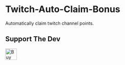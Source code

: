 # Twitch-Auto-Claim-Bonus
Automatically claim twitch channel points.

## Support The Dev
<a href='https://ko-fi.com/W7W62KY05' target='_blank'><img height='36' style='border:0px;height:36px;' src='https://storage.ko-fi.com/cdn/kofi1.png?v=3' border='0' alt='Buy Me a Coffee at ko-fi.com' /></a>

